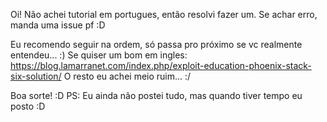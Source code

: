 Oi!
Não achei tutorial em portugues, então resolvi fazer um.
Se achar erro, manda uma issue pf :D

Eu recomendo seguir na ordem, só passa pro próximo se vc realmente entendeu... :)
Se quiser um bom em ingles:
https://blog.lamarranet.com/index.php/exploit-education-phoenix-stack-six-solution/ 
O resto eu achei meio ruim... :/

Boa sorte! :D
PS: Eu ainda não postei tudo, mas quando tiver tempo eu posto :D
